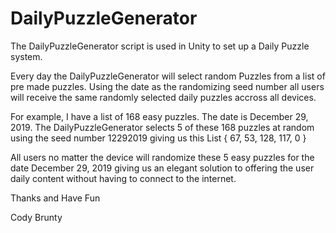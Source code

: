 # DailyPuzzleGenerator

The DailyPuzzleGenerator script is used in Unity to set up a Daily Puzzle system.

Every day the DailyPuzzleGenerator will select random Puzzles from a list of pre
made puzzles. Using the date as the randomizing seed number all users will 
receive the same randomly selected daily puzzles accross all devices. 

For example, I have a list of 168 easy puzzles. The date is December 29, 2019. The 
DailyPuzzleGenerator selects 5 of these 168 puzzles at random using the seed number
12292019 giving us this List<int> { 67, 53, 128, 117, 0 } 

All users no matter the device will randomize these 5 easy puzzles for the date
December 29, 2019 giving us an elegant solution to offering the user daily content without
having to connect to the internet. 

Thanks and Have Fun

Cody Brunty
